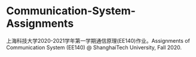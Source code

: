 # Communication-System-Assignments
上海科技大学2020-2021学年第一学期通信原理(EE140)作业。Assignments of Communication System (EE140) @ ShanghaiTech University, Fall 2020.
